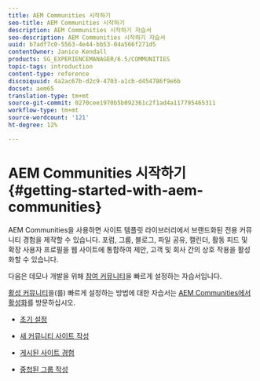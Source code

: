 ```yaml
---
title: AEM Communities 시작하기
seo-title: AEM Communities 시작하기
description: AEM Communities 시작하기 자습서
seo-description: AEM Communities 시작하기 자습서
uuid: b7adf7c0-5563-4e44-bb53-04a566f271d5
contentOwner: Janice Kendall
products: SG_EXPERIENCEMANAGER/6.5/COMMUNITIES
topic-tags: introduction
content-type: reference
discoiquuid: 4a2ac67b-d2c9-4703-a1cb-d454786f9e6b
docset: aem65
translation-type: tm+mt
source-git-commit: 0270cee1970b5b092361c2f1ad4a117795465311
workflow-type: tm+mt
source-wordcount: '121'
ht-degree: 12%

---
```



# AEM Communities 시작하기 {#getting-started-with-aem-communities}

AEM Communities을 사용하면 사이트 템플릿 라이브러리에서 브랜드화된 전용 커뮤니티 경험을 제작할 수 있습니다. 포럼, 그룹, 블로그, 파일 공유, 캘린더, 활동 피드 및 확장 사용자 프로필을 웹 사이트에 통합하여 제안, 고객 및 회사 간의 상호 작용을 활성화할 수 있습니다.

다음은 데모나 개발을 위해 [참여 커뮤니티](/help/communities/overview.md#engagement-community)을 빠르게 설정하는 자습서입니다.

[활성 커뮤니티](/help/communities/overview.md#enablement-community)을(를) 빠르게 설정하는 방법에 대한 자습서는 [AEM Communities에서 활성화](/help/communities/getting-started-enablement.md)를 방문하십시오.

* [초기 설정](/help/communities/setup.md)

* [새 커뮤니티 사이트 작성](/help/communities/create-site.md)

* [게시된 사이트 경험](/help/communities/published-site.md)

* [중첩된 그룹 작성](/help/communities/nested-groups.md)

